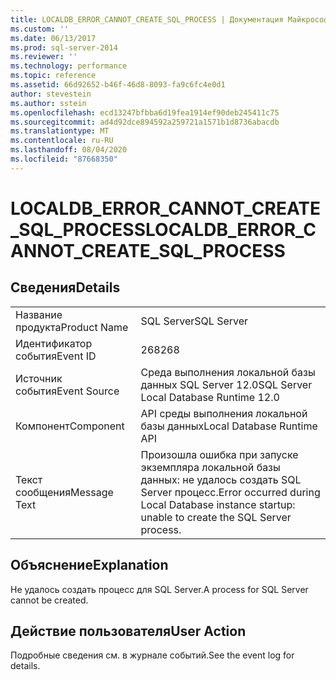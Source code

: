 ```yaml
---
title: LOCALDB_ERROR_CANNOT_CREATE_SQL_PROCESS | Документация Майкрософт
ms.custom: ''
ms.date: 06/13/2017
ms.prod: sql-server-2014
ms.reviewer: ''
ms.technology: performance
ms.topic: reference
ms.assetid: 66d92652-b46f-46d8-8093-fa9c6fc4e0d1
author: stevestein
ms.author: sstein
ms.openlocfilehash: ecd13247bfbba6d19fea1914ef90deb245411c75
ms.sourcegitcommit: ad4d92dce894592a259721a1571b1d8736abacdb
ms.translationtype: MT
ms.contentlocale: ru-RU
ms.lasthandoff: 08/04/2020
ms.locfileid: "87668350"
---
```

# <a name="localdb_error_cannot_create_sql_process"></a><span data-ttu-id="83006-102">LOCALDB_ERROR_CANNOT_CREATE_SQL_PROCESS</span><span class="sxs-lookup"><span data-stu-id="83006-102">LOCALDB_ERROR_CANNOT_CREATE_SQL_PROCESS</span></span>
    
## <a name="details"></a><span data-ttu-id="83006-103">Сведения</span><span class="sxs-lookup"><span data-stu-id="83006-103">Details</span></span>  
  
|||  
|-|-|  
|<span data-ttu-id="83006-104">Название продукта</span><span class="sxs-lookup"><span data-stu-id="83006-104">Product Name</span></span>|<span data-ttu-id="83006-105">SQL Server</span><span class="sxs-lookup"><span data-stu-id="83006-105">SQL Server</span></span>|  
|<span data-ttu-id="83006-106">Идентификатор события</span><span class="sxs-lookup"><span data-stu-id="83006-106">Event ID</span></span>|<span data-ttu-id="83006-107">268</span><span class="sxs-lookup"><span data-stu-id="83006-107">268</span></span>|  
|<span data-ttu-id="83006-108">Источник события</span><span class="sxs-lookup"><span data-stu-id="83006-108">Event Source</span></span>|<span data-ttu-id="83006-109">Среда выполнения локальной базы данных SQL Server 12.0</span><span class="sxs-lookup"><span data-stu-id="83006-109">SQL Server Local Database Runtime 12.0</span></span>|  
|<span data-ttu-id="83006-110">Компонент</span><span class="sxs-lookup"><span data-stu-id="83006-110">Component</span></span>|<span data-ttu-id="83006-111">API среды выполнения локальной базы данных</span><span class="sxs-lookup"><span data-stu-id="83006-111">Local Database Runtime API</span></span>|  
|<span data-ttu-id="83006-112">Текст сообщения</span><span class="sxs-lookup"><span data-stu-id="83006-112">Message Text</span></span>|<span data-ttu-id="83006-113">Произошла ошибка при запуске экземпляра локальной базы данных: не удалось создать SQL Server процесс.</span><span class="sxs-lookup"><span data-stu-id="83006-113">Error occurred during Local Database instance startup: unable to create the SQL Server process.</span></span>|  
  
## <a name="explanation"></a><span data-ttu-id="83006-114">Объяснение</span><span class="sxs-lookup"><span data-stu-id="83006-114">Explanation</span></span>  
 <span data-ttu-id="83006-115">Не удалось создать процесс для SQL Server.</span><span class="sxs-lookup"><span data-stu-id="83006-115">A process for SQL Server cannot be created.</span></span>  
  
## <a name="user-action"></a><span data-ttu-id="83006-116">Действие пользователя</span><span class="sxs-lookup"><span data-stu-id="83006-116">User Action</span></span>  
 <span data-ttu-id="83006-117">Подробные сведения см. в журнале событий.</span><span class="sxs-lookup"><span data-stu-id="83006-117">See the event log for details.</span></span>  
  
  
